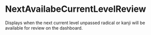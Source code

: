 # NextAvailabeCurrentLevelReview
Displays when the next current level unpassed radical or kanji will be available for review on the dashboard.